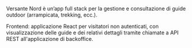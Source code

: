 Versante Nord è un’app full stack per la gestione e consultazione di guide outdoor (arrampicata, trekking, ecc.).

Frontend: applicazione React per visitatori non autenticati, con visualizzazione delle guide e dei relativi dettagli tramite chiamate a API REST all'applicazione di backoffice.

